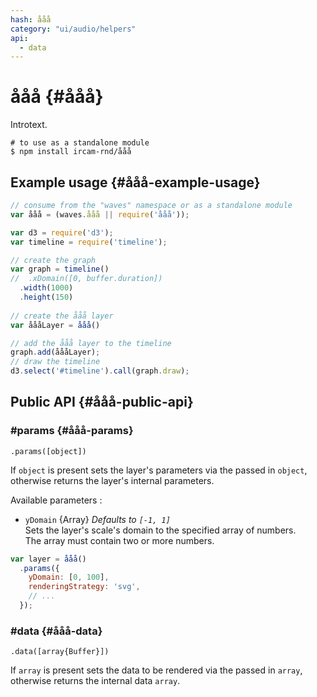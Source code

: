```yaml
---
hash: ååå
category: "ui/audio/helpers"
api:
  - data
---
```


# ååå {#ååå}

Introtext.

~~~
# to use as a standalone module
$ npm install ircam-rnd/ååå
~~~

## Example usage {#ååå-example-usage}

~~~javascript
// consume from the "waves" namespace or as a standalone module
var ååå = (waves.ååå || require('ååå'));

var d3 = require('d3');
var timeline = require('timeline');

// create the graph
var graph = timeline()
//  .xDomain([0, buffer.duration])
  .width(1000)
  .height(150)
  
// create the ååå layer
var åååLayer = ååå()

// add the ååå layer to the timeline
graph.add(åååLayer);
// draw the timeline
d3.select('#timeline').call(graph.draw);
~~~


## Public API {#ååå-public-api}


### #params {#ååå-params}

`.params([object])`

If `object` is present sets the layer's parameters via the passed in `object`, otherwise returns the layer's internal parameters.  

Available parameters :

* `yDomain` {Array} _Defaults to `[-1, 1]`_  
  Sets the layer's scale's domain to the specified array of numbers.  
  The array must contain two or more numbers.  

~~~javascript
var layer = ååå()
  .params({
    yDomain: [0, 100],
    renderingStrategy: 'svg',
    // ...
  });
~~~ 


### #data {#ååå-data}

`.data([array{Buffer}])`

If `array` is present sets the data to be rendered via the passed in `array`, otherwise returns the internal data `array`.
